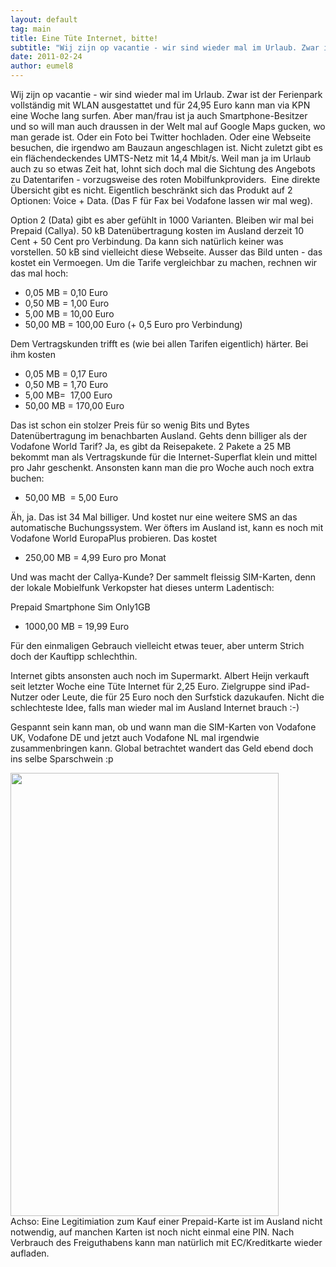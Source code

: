 ```yaml
---
layout: default
tag: main
title: Eine Tüte Internet, bitte!
subtitle: "Wij zijn op vacantie - wir sind wieder mal im Urlaub. Zwar ist der Ferienpark vollständig mit WLAN ausgestattet und für 24,95 Euro kann man via KPN eine Woche lang surfen. Aber man/frau ist ja auch Smartphone-Besitzer und so will man auch draussen in&hellip;"
date: 2011-02-24
author: eumel8
---
```


<p style="text-align: left;">Wij zijn op vacantie - wir sind wieder mal im Urlaub. Zwar ist der Ferienpark vollständig mit WLAN ausgestattet und für 24,95 Euro kann man via KPN eine Woche lang surfen. Aber man/frau ist ja auch Smartphone-Besitzer und so will man auch draussen in der Welt mal auf Google Maps gucken, wo man gerade ist. Oder ein Foto bei Twitter hochladen. Oder eine Webseite besuchen, die irgendwo am Bauzaun angeschlagen ist. Nicht zuletzt gibt es ein flächendeckendes UMTS-Netz mit 14,4 Mbit/s. Weil man ja im Urlaub auch zu so etwas Zeit hat, lohnt sich doch mal die Sichtung des Angebots zu Datentarifen - vorzugsweise des roten Mobilfunkproviders.  Eine direkte Übersicht gibt es nicht. Eigentlich beschränkt sich das Produkt auf 2 Optionen: Voice + Data. (Das F für Fax bei Vodafone lassen wir mal weg).</p>
<p style="text-align: left;">Option 2 (Data) gibt es aber gefühlt in 1000 Varianten. Bleiben wir mal bei Prepaid (Callya). 50 kB Datenübertragung kosten im Ausland derzeit 10 Cent + 50 Cent pro Verbindung. Da kann sich natürlich keiner was vorstellen. 50 kB sind vielleicht diese Webseite. Ausser das Bild unten - das kostet ein Vermoegen. Um die Tarife vergleichbar zu machen, rechnen wir das mal hoch:</p>
<ul style="text-align: left;">
<li>0,05 MB = 0,10 Euro</li>
<li>0,50 MB = 1,00 Euro</li>
<li>5,00 MB = 10,00 Euro</li>
<li>50,00 MB = 100,00 Euro (+ 0,5 Euro pro Verbindung)</li>
</ul>
<p style="text-align: left;">Dem Vertragskunden trifft es (wie bei allen Tarifen eigentlich) härter. Bei ihm kosten</p>
<ul style="text-align: left;">
<li>0,05 MB = 0,17 Euro</li>
<li>0,50 MB = 1,70 Euro</li>
<li>5,00 MB=  17,00 Euro</li>
<li>50,00 MB = 170,00 Euro</li>
</ul>
<p style="text-align: left;">Das ist schon ein stolzer Preis für so wenig Bits und Bytes Datenübertragung im benachbarten Ausland. Gehts denn billiger als der Vodafone World Tarif? Ja, es gibt da Reisepakete. 2 Pakete a 25 MB bekommt man als Vertragskunde für die Internet-Superflat klein und mittel pro Jahr geschenkt. Ansonsten kann man die pro Woche auch noch extra buchen:</p>
<ul style="text-align: left;">
<li>50,00 MB  = 5,00 Euro</li>
</ul>
<p style="text-align: left;">Äh, ja. Das ist 34 Mal billiger. Und kostet nur eine weitere SMS an das automatische Buchungssystem. Wer öfters im Ausland ist, kann es noch mit Vodafone World EuropaPlus probieren. Das kostet</p>
<ul style="text-align: left;">
<li>250,00 MB = 4,99 Euro pro Monat</li>
</ul>
<p style="text-align: left;">Und was macht der Callya-Kunde? Der sammelt fleissig SIM-Karten, denn der lokale Mobielfunk Verkopster hat dieses unterm Ladentisch:</p>
<p style="text-align: left;">Prepaid Smartphone Sim Only1GB</p>
<ul style="text-align: left;">
<li>1000,00 MB = 19,99 Euro</li>
</ul>
<p style="text-align: left;">Für den einmaligen Gebrauch vielleicht etwas teuer, aber unterm Strich doch der Kauftipp schlechthin.</p>
<p style="text-align: left;">Internet gibts ansonsten auch noch im Supermarkt. Albert Heijn verkauft seit letzter Woche eine Tüte Internet für 2,25 Euro. Zielgruppe sind iPad-Nutzer oder Leute, die für 25 Euro noch den Surfstick dazukaufen. Nicht die schlechteste Idee, falls man wieder mal im Ausland Internet brauch :-)</p>
<p style="text-align: left;">Gespannt sein kann man, ob und wann man die SIM-Karten von Vodafone UK, Vodafone DE und jetzt auch Vodafone NL mal irgendwie zusammenbringen kann. Global betrachtet wandert das Geld ebend doch ins selbe Sparschwein :p</p>
<div class="image_block"><a href="/blogs/media/blogs/blog/IMAG0018.jpg?mtime=1298569716"><img src="/blogs/media/blogs/blog/IMAG0018.jpg?mtime=1298569716" alt="" width="429" height="709" /></a></div>
<div class="image_block"></div>
<div class="image_block">Achso: Eine Legitimiation zum Kauf einer Prepaid-Karte ist im Ausland nicht notwendig, auf manchen Karten ist noch nicht einmal eine PIN. Nach Verbrauch des Freiguthabens kann man natürlich mit EC/Kreditkarte wieder aufladen.</div>
